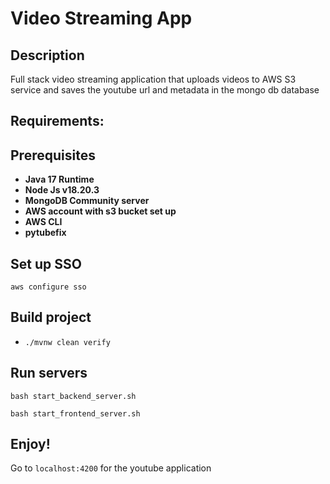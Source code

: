 # Video Streaming App
## Description
Full stack video streaming application that uploads videos to AWS S3 service and saves the youtube url and metadata in the mongo db database
## Requirements:
## Prerequisites
- **Java 17 Runtime**
- **Node Js v18.20.3**
- **MongoDB Community server**
- **AWS account with s3 bucket set up**
- **AWS CLI**
- **pytubefix**

## Set up SSO
```aws configure sso```

## Build project
- ```./mvnw clean verify```

## Run servers
```bash start_backend_server.sh```

```bash start_frontend_server.sh```

## Enjoy!
Go to ```localhost:4200``` for the youtube application

